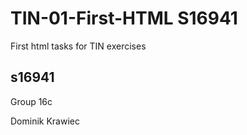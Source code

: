 # TIN-01-First-HTML S16941
First html tasks for TIN exercises

 ## s16941 
 
 Group 16c
 
 Dominik Krawiec
